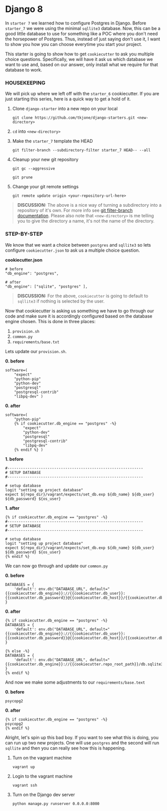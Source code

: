 # Django 8

In `starter 7` we learned how to configure Postgres in Django.  Before `starter_7` we were using the minimal `sqllite3` database.  Now, this can be a good little database to use for something like a POC where you don't need the horsepower of Postgres.  Thus, instead of just saying don't use it, I want to show you how you can choose everytime you start your project.

This starter is going to show how to get `cookiecutter` to ask you multiple choice questions.  Specifically, we will have it ask us which database we want to use and, based on our answer, only install what we require for that database to work.  

### HOUSEKEEPING

We will pick up where we left off with the `starter_6` cookiecutter.  If you are just starting this series, here is a quick way to get a hold of it. 

1.  Clone `django-starter` into a new repo on your local

    `git clone https://github.com/tkjone/django-starters.git <new-directory>`

2.  `cd` into `<new-directory>`

3.  Make the `starter_7` template the HEAD
    
    `git filter-branch --subdirectory-filter starter_7 HEAD-- --all`

4.  Cleanup your new git repository

    `git gc --aggressive`
    
    `git prune`

5.  Change your git remote settings

    `git remote update origin <your-repository-url-here>`


> **DISCUSSION:**  The above is a nice way of turning a subdirectory into a repository of it's own.  For more info see [git filter-branch documentation](https://git-scm.com/docs/git-filter-branch).  Please also note that `<new-directory>` is me telling you to give the directory a name, it's not the name of the directory.  

### STEP-BY-STEP

We know that we want a choice between `postgres` and `sqllite3` so lets configure `cookiecutter.json` to ask us a multiple choice question.

**cookiecutter.json**

```
# before
"db_engine": "postgres",

# after
"db_engine": ["sqlite", "postgres" ],
```

> **DISCUSSION:** For the above, `cookiecutter` is going to default to `sqllite3` if nothing is selected by the user.  

Now that cookiecutter is asking us something we have to go through our code and make sure it is accordingly configured based on the database engine chosen.  This is done in three places:

1. `provision.sh`
2. `common.py`
3. `requirements/base.txt`

Lets update our `provision.sh`.

**0. before**

```
software=(
    "expect"
    "python-pip"
    "python-dev"
    "postgresql"
    "postgresql-contrib"
    "libpq-dev" )
```

**0. after**

```
software=(
    "python-pip"
    {% if cookiecutter.db_engine == "postgres" -%}
        "expect"
        "python-dev"
        "postgresql"
        "postgresql-contrib"
        "libpq-dev"
    {% endif %} )
```

**1. before**

```
#-------------------------------------------------------------
# SETUP DATABASE
#-------------------------------------------------------------

# setup database
logit "setting up project database"
expect ${repo_dir}/vagrant/expects/set_db.exp ${db_name} ${db_user} ${db_password} ${os_user}
```

**1. after**

```
{% if cookiecutter.db_engine == "postgres" -%}
#-------------------------------------------------------------
# SETUP DATABASE
#-------------------------------------------------------------

# setup database
logit "setting up project database"
expect ${repo_dir}/vagrant/expects/set_db.exp ${db_name} ${db_user} ${db_password} ${os_user}
{% endif %}
```

We can now go through and update our `common.py`

**0. before**

```
DATABASES = {
    'default': env.db("DATABASE_URL", default="{{cookiecutter.db_engine}}://{{cookiecutter.db_user}}:{{cookiecutter.db_password}}@{{cookiecutter.db_host}}/{{cookiecutter.db_name}}")
}
```

**0. after**

```
{% if cookiecutter.db_engine == "postgres" -%}
DATABASES = {
    'default': env.db("DATABASE_URL", default="{{cookiecutter.db_engine}}://{{cookiecutter.db_user}}:{{cookiecutter.db_password}}@{{cookiecutter.db_host}}/{{cookiecutter.db_name}}")
}

{% else -%}
DATABASES = {
    'default': env.db("DATABASE_URL", default="{{cookiecutter.db_engine}}://{{cookiecutter.repo_root_path}}/db.sqlite3")
}
{% endif %}
```

And now we make some adjustments to our `requirements/base.text`

**0. before**

```
psycopg2
```

**0. after**

```
{% if cookiecutter.db_engine == "postgres" -%}
psycopg2
{% endif %}
```

Alright, let's spin up this bad boy.  If you want to see what this is doing, you can run up two new projects.  One will use `postgres` and the second will run `sqllite` and then you can really see how this is happening. 

1.  Turn on the vagrant machine

    `vagrant up`
    
2.  Login to the vagrant machine

    `vagrant ssh`

4. Turn on the Django dev server
    
    `python manage.py runserver 0.0.0.0:8000` 


